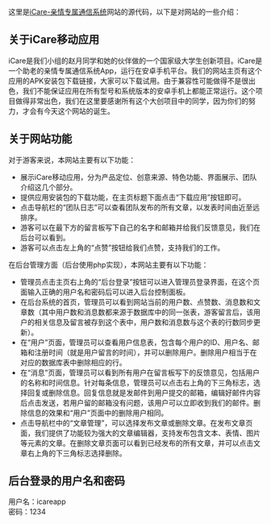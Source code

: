 这里是[iCare-亲情专属通信系统](http://icareapp.applinzi.com)网站的源代码，以下是对网站的一些介绍：

## 关于iCare移动应用

iCare是我们小组的赵月同学和她的伙伴做的一个国家级大学生创新项目。iCare是一个助老的亲情专属通信系统App，运行在安卓手机平台。我们的网站主页有这个应用的APK安装包下载链接，大家可以下载试用。由于兼容性可能做得不是很出色，我们不能保证应用在所有型号和系统版本的安卓手机上都能正常运行。这个项目做得非常出色，我们在这里要感谢所有这个大创项目中的同学，因为你们的努力，才会有今天这个网站的诞生。

## 关于网站功能

对于游客来说，本网站主要有以下功能：  
* 展示iCare移动应用，分为产品定位、创意来源、特色功能、界面展示、团队介绍这几个部分。  
* 提供应用安装包的下载功能，在主页标题下面点击“下载应用”按钮即可。  
* 点击导航栏的“团队日志”可以查看团队发布的所有文章，以发表时间由近至远排序。  
* 游客可以在最下方的留言板写下自己的名字和邮箱并给我们反馈意见，我们在后台可以看到。  
* 游客可以点击左上角的“点赞”按钮给我们点赞，支持我们的工作。  

在后台管理方面（后台使用php实现），本网站主要有以下功能：  
* 管理员点击主页右上角的“后台登录”按钮可以进入管理员登录界面，在这个页面输入正确的用户名和密码后可以进入后台控制面板。  
* 在后台系统的首页，管理员可以看到网站当前的用户数、点赞数、消息数和文章数（其中用户数和消息数都来源于数据库中的同一张表，游客留言后，该用户的相关信息及留言被存到这个表中，用户数和消息数与这个表的行数同步更新）。  
* 在“用户”页面，管理员可以查看用户信息表，包含每个用户的ID、用户名、邮箱和注册时间（就是用户留言的时间），并可以删除用户。删除用户相当于在对应的数据库表中删除相应的行。  
* 在“消息”页面，管理员可以看到所有用户在留言板写下的反馈意见，包括用户的名称和时间信息。针对每条信息，管理员可以点击右上角的下三角标志，选择回复或删除信息。回复信息就是发邮件到用户提交的邮箱，编辑好邮件内容后点击发送，若用户留的邮箱没有问题，该用户可以立即收到我们的邮件。删除信息的效果和“用户”页面中的删除用户相同。  
* 点击导航栏中的“文章管理”，可以选择发布文章或删除文章。在发布文章页面，我们提供了功能较为强大的文章编辑器，支持发布包含文本、表情、图片等元素的文章。在删除文章页面可以看到已经发布的所有文章，并可以点击文章右上角的下三角标志选择删除。

## 后台登录的用户名和密码

用户名：icareapp  
密码：1234



